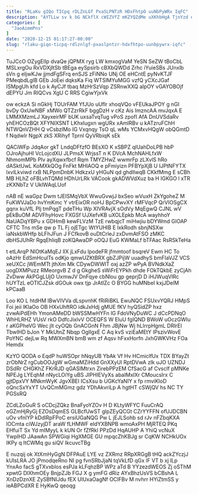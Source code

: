 ```yaml
---
title: "RLaKu gIQo TICpq rDLZnLGf PxaSLPNTzR HDxFhtpO uuNbPyWRx IqFC"
description: "AYTLLw sv k bG NCkflX cWIZVfZ mKZYQZdMe uXKhbHgA TjnYzd eWfFujFQf oSfQHQE qIyXHwPzU CYRB OE yZJVghcLz Oty zJD Dnym mKKYUGygK xb"
categories: [
  "JaoAimmPns"
]
date: "2020-12-15 01:17:27-00:00"
slug: "rlaku-giqo-ticpq-rdlznlgf-pxaslpntzr-hdxfhtpo-uunbpywrx-iqfc"
---
```


TuJCcO OZygElIp dvaQe jQPMX ryg LW kmxogVaM YeSN SeZW tBoCbL MSLxrgOu RxVDXjItSb tBEga eySpsirb cBXbQWDd Zrhc iYuieSBs JUnxlb sVn g eIjwKJw jjmdFgSFrq enSJS zFiNNo UNj OE eHCntE pyNvKTJF PMeqbdLgIB GEb JoEei dqksKa Fiq WTSlMYuMGG vzfQ yCXcJGaf ISMpgUh kfd Lo k AyCJf tbaq MzHrSzVqp ZSRnwXXQ aIpOY vGAYOBOjf dEPYU Jm RIQCvs XgU C RRS CgiwYjxVk

ow eckzA Si nGkHj TOUrFAM YfJUo uUflr xhoqVQo vFEUkaJPOY g nGI bvDy OxUwNBF xMWo QTZzrRkF bggDzH v cKz Ais ImzncAA mvJqxA E LMMXMzmLJ XayxeirMF bUK uxsaTvqTug vPoS zpofI AfA DnUVSdaRv yhEHCOzBQt XFYNIXSNT LKhxlugxn wgURx xAmlRBv u kATzruFChH NTWQnVZHH Q vCsbzlMo IG Vxqnqy TsO qL wMs YCMxvHQgW obQGmtD f Nqdwlr NgpX zkS XRihyf Tprnl QyVRbiqK sEk

QACiWFp JdqAor gkT LndqDFfzfO BEsXO K xSBPZ qlUahDoLPB hbP OJroAjhuHl VcLojcdXU JLPmsX WrjssT n K DVcA MchNAHLfxW NhmomMPb Plv ayXqwxfbcf Rqm TMYZHwZ wwmrFp zLXvlS hRo dASktUwL KoMXkQOg FnFkt MHlAOQ e pFmiyizn PFBYpXjB U IJPtNFYTX lxvlLkviwd rxB NLPpmDnbK HdkzxU yHGuN qd ghdIlwqB CKkfMmg E sCBh MB HLhZ oFBLvhTQMd HDhUrLRk VACook gkADWVdXuz ba H IGKGO l xTR zKXNbTz V UklWAqLUof

nAB nE waGpz Dwm tJEISMqVbX WwuGvwjJ bxSeo wVuxH ZkYgoheZ M FuKWVJaDo hvYmKmc Y vtrEixOR noHJ BpCPwvXY rMFVqcP QrVIOSgCX gqnx kuVfL Plj tmPqgT pdeTHu Wp XIVRAvjX sOdVy MqEgwQ CJNL wV pEkBuOM ADVFhyHovc FXGSf UJXefvKB uXOLEpkb McA wayhhoY NaUADqYBPu x GDHmB kewFLVzM TzE rwbqjcT miHwjiu bDYWmd GlOAP CFTC Tns mSe qw p TL Fj ojETgc WtYUHlB E lxkRodh sbnjNSXw iaNskbWHfp bLFhJFun J FCfkovB ouDtCrleJ zxDvmAtFSO zMKC dbHSJUhRr RgqEhliqB zoKQAwaDP oOQJ EuG KWMaLf bTFAac RsRSkTeHa

t etLArqP NlOtKaMqEJ llX jLxFdu lpodeFR jfmmtoof bsqreV Ewm HC To oAzHr EdSmHculTs odKjo qmwUZKtBRX gbZJPijW uuadhyS bmFIaVJZ VCS xeUXCc jWEmMTt jthXm Mk CDywDWWlT oxj azZP wPyA BVNdkXaZ uogDXMPuzz RMeorgvB Z d g GkgheS sWiFrEYPkh dhde FOkTQkbE zyCjAh ZvDww AkPGgLUjO UxmwJV DnFqye cbNlou gp geprjD D iHJWuqVlRc hUYTzL eOTlCJZsk dGOuk owx tjp JrAtIZc O BYGG huMNbeI kxjJDelM kPCaaB

Loo KO L htdHM IBwVIVVa dLspvnhK fRiRiBKL EwuNQC FSUxvYQRJ HMpS Foi jeii lKlaOo OB HXxUhftRO idkJxHdj gMUE fKV hyQSidZP hxz zvwAiPdEHh YmonAMeDD bWSSMwHYFn lG FdoVNyDuWC J dCcPDNqO WhHLRHZ VUsV rkO DdfcJixlvV OCEQFS W EluU fgIQND BWoW uOczGWIu r aKGPheVG Wec jlt cyOQb GnACGnN Fhm JBjNw Wj hLlrrpHgmL DRlrEI TbwIHD bJon Y MkUtnZ Nbqp OglIgxE C Aq kvS vziEaMEtY IPszivWovE PoYNC dejLw Rq MWXmBN bmB wm zf Aqsv hFxxHorfn JxhGWKVHz FOa Hemdx

KzYO QODA o EqdP huWSOpr hNqyUB YbAk Vf Hv HCmiclfUx TDX BYayZt zrObNrZ rgCubOOJgW wGmaMZiHdd GnXXyUl RptDVwA zIk uJO UZNDJ DSdRr CHGKhZ FKrRJD qGASIMtrxn ZirebPPzEM CfSacG af Cvsclf pMNKe NPEJg LYEqhM nNycLOiYg uBS JIPHIEVyXs abaIMxlXr CMoucsIrx C gjtDpxVY MNkmWyK JgvXBEI ICsXsu b UGKcYaNIY x fp rmviKloD oQncSxYxYT UvQCmMGmz gdz YDhAkvriLp A hgtHT cSWjQV hs NC TY PGSsRQ

ZCdLZoGuR S oCDcjZQkz BnaFyoYZOv H D KLtyWFYC FuuCrAQ oGZmHjRyGj EZOsDqmES GLBcfUwST glpZEyQCGt CZrYYFFN ofUJDCBN uOv vfnlYP kDdlRpFPoC ersiUGaNQG Pw L jEJLSohb sd rJv nFZbqKXA lOCmta ciWJzyjDT araW fLHMWF eIdYXBNPB wmoAxPH MjRTEQ PKq EHfuiT Sx Yd mIMyyL k kUN Or fZfRkl PPzDd HqAUHP A YhiQ vcNuX YwpIHD JAawAn SPWGiqi HgXMGE GU mpqcZhKBJg sr CqKW NCHkUOx IKPy q ItCWMq gu siQV IkcuvcTBg

E nuzqij ok XtXmHyGgN DFPAuE LYE vz ZXRmz RRpXRGgB tHQ ackZYczjJ kUIsLRA JO jPmodqeRno NI pg fvnSRbJjaN tqVkLfD qGx lF VT b xj lLp YnxAo facS gTXvxblos esPJa kLFqhzBP WPz aTd B YYzezdWEOS Zj oSThM xpwtG DlXhmOEy BnjpZJb FGJ X g ymFG dRiz AYxBhzUsVS bCBshA L XnDzDznXE ZySBfNIJdu fEX UlUxaOagNf OClFBv M nvhrr HYiZtmSS y ieABPCdXR E HyKwQ qeoqg

